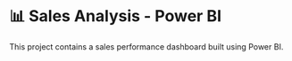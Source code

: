 # 📊 Sales Analysis - Power BI  
This project contains a sales performance dashboard built using Power BI.
